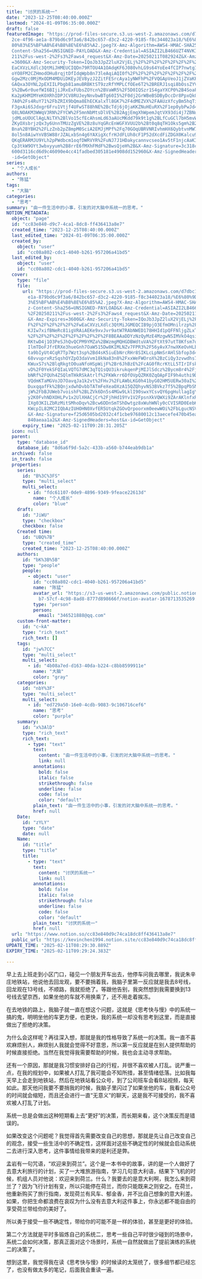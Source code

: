 ```yaml
---
title: "讨厌的系统一"
date: "2023-12-25T08:40:00.000Z"
lastmod: "2024-01-09T06:35:00.000Z"
draft: false
featuredImage: "https://prod-files-secure.s3.us-west-2.amazonaws.com/d7dbc101-8\
  2ce-4f96-ae1a-879bd6c9f3a6/842bc657-d3c2-4220-9185-f8c344023a18/%E6%80%9D%E8%\
  80%83%E5%BF%AB%E4%B8%8E%E6%85%A2.jpeg?X-Amz-Algorithm=AWS4-HMAC-SHA256&X-Amz-\
  Content-Sha256=UNSIGNED-PAYLOAD&X-Amz-Credential=ASIAZI2LB466UZT4NVKI%2F20250\
  211%2Fus-west-2%2Fs3%2Faws4_request&X-Amz-Date=20250211T082924Z&X-Amz-Expires\
  =3600&X-Amz-Security-Token=IQoJb3JpZ2luX2VjELj%2F%2F%2F%2F%2F%2F%2F%2F%2F%2Fw\
  EaCXVzLXdlc3QtMiJHMEUCIQDn79RTOU4A1OAdqKF6J080vhLG9s64YoEe4fCIP7nwtgIgXUMDXzA\
  oYO8FM2CZHmodOHu8rqjtDfIdqWpb8n73leAqiAQI0f%2F%2F%2F%2F%2F%2F%2F%2F%2F%2FARAA\
  Ggw2Mzc0MjMxODM4MDUiDKEyJEV8yzJ2ZitFESrcAya1yNWFhP%2FVQGApVeoJ1jZVaKF96wqjmVC\
  GAQxa3OYNL2pEXIILPbgb81amuBRBKtST9zzRfYMPLCfOEe6T2%2BRERJ1sqi8bOssZYV%2BrI47v\
  S%2Bw6r0uefWI6BIjiJRxExFUbsZOYcn%2BVaWR5%2F5D0IQSzr1S4gaYXCP0%2B4SoaFC6PTlipu\
  Ka2pKHMIMYeKOXRhIDPJCV8RUJeyNnvbwBTg60I5%2F0dj2GrWBeBSDByDccDr8PpxQk0ZMYPHCgB\
  7A0%2Fs4RuY71%2FbZRIX9bQma8EhECKalxTl8GK7%2F4dMEZVX%2FAAUzXfcyBm5hqTiDyMda8%2\
  F3gxAi6SJdxgr6Fru1Vtjf4UFwST88hNE%2BcTdj6jOjaKKZNuHEuRX%2F1ep0ybPwJd4hogafVEO\
  Q8LNOAKM3WWqV3RN%2FYCW%2F5mnNbMtsDlVE%2B2AgjEmgXhWpemJqtVX93di4j7ZBNut9uH%2BG\
  jdMLoUOUClAgLNiTX%2BlVo15cfEcAhsmLd63aAUcMKdd79k9t1g%2BLfCuGCl7bH5mvW5PDIladj\
  ZKyOXsbrjzQx3y6UnnTMUzZgVE%2Bz8uYqGRcEnWGFXVUU2b%2Bt0q8qTH1Oks5gm%2B2v2ooCu8H\
  Bna%2BYBH2%2FLzZnb2pZ8mpM0SciA2EMJjMPf%2Fq70GOqUBRVNRIvhmHX6QybtvnMW7dY3vFCiO\
  8ol5n8AiwYnVBSW88rJZALxbSn4g6YAXigXcfrHJdFLUh8cF1P52dXcdFiZDGX0Kalcu9A4fPzWML\
  QKqERARMJU9YLh2pPWdbcm1oqfDWRVYR%2FuNJ7J1HDakycannvcseo1Av5tF1njcAaKIURMHEFiD\
  Cp3tkW9OYt3wbxyyum%2B8rrE6fMXhFMdF%2BwsQjeH%2B&X-Amz-Signature=3c318c19c35b41\
  600d3116cd6d9c46090e4cc41fadbed305181e4908dd152960&X-Amz-SignedHeaders=host&x\
  -id=GetObject"
series:
  - "个人成长"
authors:
  - "陈猛"
tags:
  - "大脑"
categories:
  - "思考"
summary: "由一件生活中的小事，引发的对大脑中系统一的思考。"
NOTION_METADATA:
  object: "page"
  id: "cc83e840-d9c7-4ca1-8dc8-ff436413a8e7"
  created_time: "2023-12-25T08:40:00.000Z"
  last_edited_time: "2024-01-09T06:35:00.000Z"
  created_by:
    object: "user"
    id: "cc08a802-cdc1-4040-b261-957206a41bd5"
  last_edited_by:
    object: "user"
    id: "cc08a802-cdc1-4040-b261-957206a41bd5"
  cover:
    type: "file"
    file:
      url: "https://prod-files-secure.s3.us-west-2.amazonaws.com/d7dbc101-82ce-4f96-a\
        e1a-879bd6c9f3a6/842bc657-d3c2-4220-9185-f8c344023a18/%E6%80%9D%E8%80%8\
        3%E5%BF%AB%E4%B8%8E%E6%85%A2.jpeg?X-Amz-Algorithm=AWS4-HMAC-SHA256&X-Am\
        z-Content-Sha256=UNSIGNED-PAYLOAD&X-Amz-Credential=ASIAZI2LB4667TLMZMYT\
        %2F20250211%2Fus-west-2%2Fs3%2Faws4_request&X-Amz-Date=20250211T082831Z\
        &X-Amz-Expires=3600&X-Amz-Security-Token=IQoJb3JpZ2luX2VjELj%2F%2F%2F%2\
        F%2F%2F%2F%2F%2F%2FwEaCXVzLXdlc3QtMiJGMEQCIB9pjO3EfmOMnilrzp%2FFfC%2F1J\
        KJIw7xifBNeRc81igVRAiAEKe9xvJvr9atW7RAbNWED178HHId1pQFFNljgZLxTcSqIBAjR\
        %2F%2F%2F%2F%2F%2F%2F%2F%2F%2F8BEAAaDDYzNzQyMzE4MzgwNSIMVkO4qsiKFlJPKwr\
        RKtwD4j1O3PeSJhQvQCPM9YMZa%2BWzmgMQHGDBWdtuVA%2FtXt97utT8Kfsm7qzdhIUaV2\
        IlmTDoFJfrERXe3hueGnh7OaW515Dw8KIMLNZv7FPR3%2F56yAvX7nwXKeOvHLb29xK1umi\
        ta9bIyUt4CqR7Tp7Wzt3sp%2Bd4sK5iuEbNrcRHr8SIKLcLpNmSrAHlSbfop3d4VfQ3KzDL\
        68vvuprxRzSqshOYZpO3daVvm18kNa83n8%2FxxWeFWOroX%2BzCiQy3zvwdhs7MLpdnoVG\
        KWuxS7s%2BlqRkgtO0uaNfoHSpWijF%2Br6JhBzE%2FcAG0fRcrKtLL5TIrIFskq96aY2mh\
        vD%2F0YekSFQIaLVQTG7dMC3qTQ1sQU3ikrukqenPjMIJlSdcz%2Bycm8r4%2FjW06zEeIP\
        bNRf%2FQUh4ZSQlmTHkRSkAtrlf%2FKWkrr6DfOVpQZRK0ZqOApFIF9h4uthi9DMDMYrvEB\
        VQdmKTaMGVoJD7OavqJa1k2vt%2FHvJ%2FLAWbLKG0h41byG02HM5UERw30aI%2Fg6JUppJ\
        DuxqqafFk%2BQnjxdwhDvbbTATmFeXeaOXzA15QZQhyvNS3BVkz7f5%2BpqPbSNHDtGw0J8\
        jW%2FbBJUWeb7voishF%2BLZVk6Dn5s4MGw9LklI90swxYCsvQY6pgHullagIgYbgBdSV6A\
        y2K0FvhNDXOHLPv1x2UlXHACjCr%2FjhHd19Yv1V2FpsnXkVQWXi9ZArAKlnfxR0zo8IR4I\
        IXg03KILZbRzMitSMhoDqv%2Bcw6DDnSmTShDwtgz8xWuhWNly0cCVISRD0EebKWllP44oa\
        KWcpIL82MC2IQbAzIUHOHN0XvfER5UtqkZGOvQrpoorxm0eewWOi%2FbLgucNSVoK%2FEFY\
        &X-Amz-Signature=f25d6505bd2032c4f1cbe97680012c13aecefe470b45eae8b8726e\
        840aeaa1a2&X-Amz-SignedHeaders=host&x-id=GetObject"
      expiry_time: "2025-02-11T09:28:31.205Z"
  icon: null
  parent:
    type: "database_id"
    database_id: "8d6a6f9d-5a2c-433b-a560-b744eab9db1a"
  archived: false
  in_trash: false
  properties:
    series:
      id: "B%3C%3FS"
      type: "multi_select"
      multi_select:
        - id: "fdc61107-0de9-4896-9349-9feace22613d"
          name: "个人成长"
          color: "blue"
    draft:
      id: "JiWU"
      type: "checkbox"
      checkbox: false
    Created time:
      id: "UBQ%7B"
      type: "created_time"
      created_time: "2023-12-25T08:40:00.000Z"
    authors:
      id: "bK%3B%5B"
      type: "people"
      people:
        - object: "user"
          id: "cc08a802-cdc1-4040-b261-957206a41bd5"
          name: "陈猛"
          avatar_url: "https://s3-us-west-2.amazonaws.com/public.notion-static.com/775523\
            b7-57cf-4c98-8ad8-8777d898666f/notion-avatar-1678713535269.png"
          type: "person"
          person:
            email: "346521888@qq.com"
    custom-front-matter:
      id: "c~kA"
      type: "rich_text"
      rich_text: []
    tags:
      id: "jw%7CC"
      type: "multi_select"
      multi_select:
        - id: "4b08a7ed-d163-40da-b224-c8bb8599911e"
          name: "大脑"
          color: "gray"
    categories:
      id: "nbY%3F"
      type: "multi_select"
      multi_select:
        - id: "ed729a50-16e0-4cdb-9083-9c106716cef6"
          name: "思考"
          color: "purple"
    summary:
      id: "x%3AlD"
      type: "rich_text"
      rich_text:
        - type: "text"
          text:
            content: "由一件生活中的小事，引发的对大脑中系统一的思考。"
            link: null
          annotations:
            bold: false
            italic: false
            strikethrough: false
            underline: false
            code: false
            color: "default"
          plain_text: "由一件生活中的小事，引发的对大脑中系统一的思考。"
          href: null
    Date:
      id: "zYLY"
      type: "date"
      date: null
    Name:
      id: "title"
      type: "title"
      title:
        - type: "text"
          text:
            content: "讨厌的系统一"
            link: null
          annotations:
            bold: false
            italic: false
            strikethrough: false
            underline: false
            code: false
            color: "default"
          plain_text: "讨厌的系统一"
          href: null
  url: "https://www.notion.so/cc83e840d9c74ca18dc8ff436413a8e7"
  public_url: "https://kevinchen1994.notion.site/cc83e840d9c74ca18dc8ff436413a8e7"
UPDATE_TIME: "2025-02-11T08:29:30.889Z"
EXPIRY_TIME: "2025-02-11T09:29:24.383Z"

---
```

<link rel="stylesheet" href="https://cdn.jsdelivr.net/npm/katex@0.16.2/dist/katex.min.css" integrity="sha384-bYdxxUwYipFNohQlHt0bjN/LCpueqWz13HufFEV1SUatKs1cm4L6fFgCi1jT643X" crossorigin="anonymous">


早上去上班走到小区门口，碰见一个朋友开车出去，他停车问我去哪里，我说朱辛庄地铁站，他说他去回龙观，要不要捎着我，我脑子里第一反应就是我去8号线，回龙观在13号线，不顺路，我就拒绝了。等跟他告别，我突然想到我需要换到13号线去望京西，如果坐他的车就不用换乘了，还不用走着挨冻。


在去地铁的路上，我脑子就一直在想这个问题，这就是《思考快与慢》中的系统一搞的鬼，明明坐他的车更方便，也更快，我的系统一却没有思考到这里，而是直接做出了拒绝的决策。


为什么会这样呢？再往深入想，那就是我的性格导致了系统一的决策。我一直不喜欢麻烦别人，麻烦别人我就会觉得不好意思，所以第一反应就是在别人提供帮助的时候直接拒绝。当然在我觉得我需要帮助的时候，我也会主动寻求帮助。


还有一个原因，那就是我习惯安排好自己的行程，并很不喜欢被人打乱。说严重一点，在我的规划中，如果被人打乱了我可能会不知所措，甚至情绪低落。比如我每天早上会走到地铁站，然后在地铁站看公众号，到了公司班车会看B站视频，每天如此。那天他问我要不要捎我的时候，我脑子里闪过了如果坐他的车，我看公众号的时间就会缩短，而且还会进行一直“无意义”的聊天，这是我不可接受的，我不喜欢被人打乱了计划。


系统一总是会做出这种短期看上去“更好”的决策，而长期来看，这个决策反而是错误的。


如果改变这个问题呢？我觉得首先需要改变自己的思想，那就是先让自己改变自己的观念，接受一些生活中的不确定性，这样面对这些不确定性的时候就会启动系统二去进行深入思考，这件事情给我带来的是利还是弊。


孟岩有一句咒语，“欢迎来到荷兰”。这个是一本书中的故事，讲的是一个人做好了去意大利旅行的计划，买了一大堆旅游指南，学习几句意大利语，结果下飞机的时候，机组人员对他说：欢迎来到荷兰。什么？我要去的是意大利啊，我怎么来到荷兰了？因为飞行计划有变，所以只能停在荷兰，而你只能既来之则安之。在荷兰，他重新购买了旅行指南，发现荷兰有风车、郁金香，并不比自己想象的意大利差。如果，你把生命都浪费在哀叹为什么没有去意大利这件事上，你永远都不能自由的享受荷兰带给你的美好了。


所以勇于接受一些不确定性，带给你的可能不是一样的体验，甚至是更好的体验。


第二个方法就是平时多锻炼自己的系统二，思考一些自己平时很少碰到的场景中，系统二会如何决策，那真正面对这个场景时，系统一自然就做出了提前演练的系统二的决策了。


想到这里，我觉得我在读《思考快与慢》的时候读的太笼统了，很多细节都已经忘了，也没有做太多的笔记，后面我会重读一遍。

